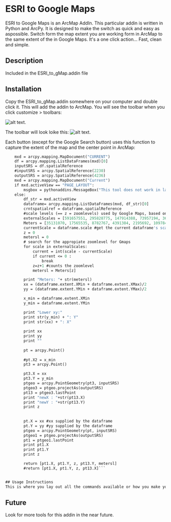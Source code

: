 # ESRI to Google Maps

ESRI to Google Maps is an ArcMap AddIn.  This particular addin is written in Python and ArcPy.  It is designed to make the switch as quick and easy as aspossible. Switch form the map extent you are working form in ArcMap to the same extent of the in Google Maps. It's a one click action... Fast, clean and simple. 

## Description
Included in the ESRI_to_gMap.addin file

## Installation
Copy the ESRI_to_gMap.addin somewhere on your computer and double click it.  This will add the addin to ArcMap.  You will see the toolbar when you click customize > toolbars: 

![alt text](http://itsallearth.com/images/ESRItoGM.png "ESRI toolbar diagram").


The toolbar will look loike this: ![alt text](http://itsallearth.com/images/toolbar.JPG "ESRI toolbar").

Each button (except for the Google Search button) uses this function to capture the extent of the map and the center point in ArcMap:

```def centerPoint():
	mxd = arcpy.mapping.MapDocument("CURRENT")
	df = arcpy.mapping.ListDataFrames(mxd)[0]
	inputSRS = df.spatialReference
	#inputSRS = arcpy.SpatialReference(2230)
	outputSRS = arcpy.SpatialReference(4236)
	mxd = arcpy.mapping.MapDocument("Current")
	if mxd.activeView == "PAGE_LAYOUT":
		msgbox = pythonaddins.MessageBox("This tool does not work in layout view, please change to active view", "CHANGE TO ACTIVE VIEW", 0)
	else:
		df_str = mxd.activeView
		dataframe= arcpy.mapping.ListDataFrames(mxd, df_str)[0]
		crntspatialref = dataframe.spatialReference
		#scale levels (== z = zoomlevels) used by Google Maps, based on estimation...
		externalScales = [591657551, 295828775, 147914388, 73957194, 36978597, 18489298, 9244649, 4622325, 2311162, 1155581, 577791, 288895, 144448, 72224, 36112, 18056, 9028, 4514, 2257, 1128]
		Meters = [35131070, 17565535, 8782767, 4391384, 2195692, 1097846, 548923, 274461, 137231, 68615, 34308, 17154, 8577, 4288, 2144, 1072, 536, 268, 134, 67]
		currentScale = dataframe.scale #get the current dataframe's scale
		z = 0
		metersl = 0
		# search for the appropiate zoomlevel for Gmaps
		for scale in externalScales:
			current = int(scale - currentScale)
			if current <= 0 :
				break
			z=z+1 #counts the zoomlevel
			metersl = Meters[z]

		print "Meters: "+ str(metersl)
		xx = (dataframe.extent.XMin + dataframe.extent.XMax)/2 
		yy = (dataframe.extent.YMin + dataframe.extent.YMax)/2

		x_min = dataframe.extent.XMin
		y_min = dataframe.extent.YMin

		print "Lower xy:"
		print str(y_min) + ": Y"
		print str(xx) + ": X"
		
		print xx
		print yy
		print ""
		
		pt = arcpy.Point()
		
		#pt.X2 = x_min
		pt3 = arcpy.Point()

		pt3.X = xx
		pt3.Y = y_min
		ptgeo = arcpy.PointGeometry(pt3, inputSRS)
		ptgeo3 = ptgeo.projectAs(outputSRS)
		pt13 = ptgeo3.lastPoint
		print "newX : "+str(pt13.X)
		print "newY : "+str(pt13.Y)
		print z
		
		
		pt.X = xx #xx supplied by the dataframe
		pt.Y = yy #yy supplied by the dataframe
		ptgeo = arcpy.PointGeometry(pt, inputSRS)
		ptgeo1 = ptgeo.projectAs(outputSRS)
		pt1 = ptgeo1.lastPoint
		print pt1.X
		print pt1.Y
		print z

		return [pt1.X, pt1.Y, z, pt13.Y, metersl]
		#return [pt1.X, pt1.Y, z, pt13.X]```


## Usage Instructions
This is where you lay out all the commands available or how you make your software do its magic. This can be CLI, REST, powershell commands, etc. Remember to use the backtick characters to highlight code `such as this` or create sections of code using three backticks in a row
```

## Future
Look for more tools for this addin in the near future.


